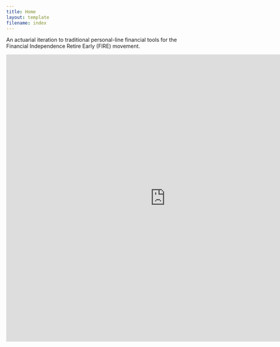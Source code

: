 ```yaml
---
title: Home
layout: template
filename: index
--- 
```


An actuarial iteration to traditional personal-line financial tools for the Financial Independence Retire Early (FIRE) movement.

<iframe seamless frameborder="0" src="https://public.tableau.com/views/DeadOnTime/DeadOnTime?:language=en-GB&:sid=&:display_count=n&:showVizHome=no" width = '850' height = '768'></iframe>
